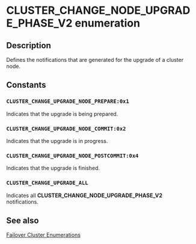 # CLUSTER_CHANGE_NODE_UPGRADE_PHASE_V2 enumeration

## Description

Defines the notifications that are generated for the upgrade of a cluster node.

## Constants

### `CLUSTER_CHANGE_UPGRADE_NODE_PREPARE:0x1`

Indicates that the upgrade is being prepared.

### `CLUSTER_CHANGE_UPGRADE_NODE_COMMIT:0x2`

Indicates that the upgrade is in progress.

### `CLUSTER_CHANGE_UPGRADE_NODE_POSTCOMMIT:0x4`

Indicates that the upgrade is finished.

### `CLUSTER_CHANGE_UPGRADE_ALL`

Indicates all **CLUSTER_CHANGE_NODE_UPGRADE_PHASE_V2** notifications.

## See also

[Failover Cluster Enumerations](https://learn.microsoft.com/previous-versions/windows/desktop/mscs/cluster-enumerations)